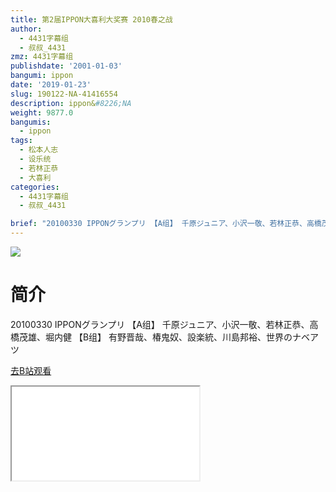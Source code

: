 ```yaml
---
title: 第2届IPPON大喜利大奖赛 2010春之战
author:
  - 4431字幕组
  - 叔叔_4431
zmz: 4431字幕组
publishdate: '2001-01-03'
bangumi: ippon
date: '2019-01-23'
slug: 190122-NA-41416554
description: ippon&#8226;NA
weight: 9877.0
bangumis:
  - ippon
tags:
  - 松本人志
  - 设乐统
  - 若林正恭
  - 大喜利
categories:
  - 4431字幕组
  - 叔叔_4431

brief: "20100330 IPPONグランプリ 【A组】 千原ジュニア、小沢一敬、若林正恭、高橋茂雄、堀内健 【B组】 有野晋哉、椿鬼奴、設楽統、川島邦裕、世界のナベアツ"
---
```

![](https://i.imgur.com/tahm0TS.jpg)
# 简介  
20100330 IPPONグランプリ
【A组】
千原ジュニア、小沢一敬、若林正恭、高橋茂雄、堀内健
【B组】
有野晋哉、椿鬼奴、設楽統、川島邦裕、世界のナベアツ  

[去B站观看](https://www.bilibili.com/video/av41416554/)
<div class ="resp-container"><iframe class="testiframe" src="//player.bilibili.com/player.html?aid=41416554"", scrolling="no", allowfullscreen="true" > </iframe></div> 
